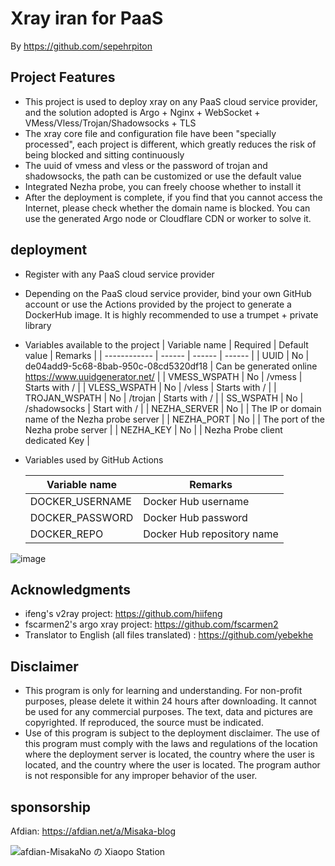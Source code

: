 # Xray iran for PaaS
By https://github.com/sepehrpiton

## Project Features

* This project is used to deploy xray on any PaaS cloud service provider, and the solution adopted is Argo + Nginx + WebSocket + VMess/Vless/Trojan/Shadowsocks + TLS
* The xray core file and configuration file have been "specially processed", each project is different, which greatly reduces the risk of being blocked and sitting continuously
* The uuid of vmess and vless or the password of trojan and shadowsocks, the path can be customized or use the default value
* Integrated Nezha probe, you can freely choose whether to install it
* After the deployment is complete, if you find that you cannot access the Internet, please check whether the domain name is blocked. You can use the generated Argo node or Cloudflare CDN or worker to solve it.

## deployment

* Register with any PaaS cloud service provider
* Depending on the PaaS cloud service provider, bind your own GitHub account or use the Actions provided by the project to generate a DockerHub image. It is highly recommended to use a trumpet + private library
* Variables available to the project
   | Variable name | Required | Default value | Remarks |
   | ------------ | ------ | ------ | ------ |
   | UUID | No | de04add9-5c68-8bab-950c-08cd5320df18 | Can be generated online https://www.uuidgenerator.net/ |
   | VMESS_WSPATH | No | /vmess | Starts with / |
   | VLESS_WSPATH | No | /vless | Starts with / |
   | TROJAN_WSPATH | No | /trojan | Starts with / |
   | SS_WSPATH | No | /shadowsocks | Start with / |
   | NEZHA_SERVER | No | | The IP or domain name of the Nezha probe server |
   | NEZHA_PORT | No | | The port of the Nezha probe server |
   | NEZHA_KEY | No | | Nezha Probe client dedicated Key |

* Variables used by GitHub Actions

   | Variable name | Remarks |
   | ------------- | -------------- |
   |DOCKER_USERNAME|Docker Hub username|
   |DOCKER_PASSWORD|Docker Hub password|
   |DOCKER_REPO |Docker Hub repository name|

![image](https://user-images.githubusercontent.com/116990986/211692321-34df154a-320a-448f-9abe-2efab9c53550.png)

## Acknowledgments

* ifeng's v2ray project: https://github.com/hiifeng
* fscarmen2's argo xray project: https://github.com/fscarmen2
* Translator to English (all files translated) : https://github.com/yebekhe

## Disclaimer

* This program is only for learning and understanding. For non-profit purposes, please delete it within 24 hours after downloading. It cannot be used for any commercial purposes. The text, data and pictures are copyrighted. If reproduced, the source must be indicated.
* Use of this program is subject to the deployment disclaimer. The use of this program must comply with the laws and regulations of the location where the deployment server is located, the country where the user is located, and the country where the user is located. The program author is not responsible for any improper behavior of the user.

## sponsorship

Afdian: https://afdian.net/a/Misaka-blog

![afdian-MisakaNo の Xiaopo Station](https://user-images.githubusercontent.com/122191366/211533469-351009fb-9ae8-4601-992a-abbf54665b68.jpg)
